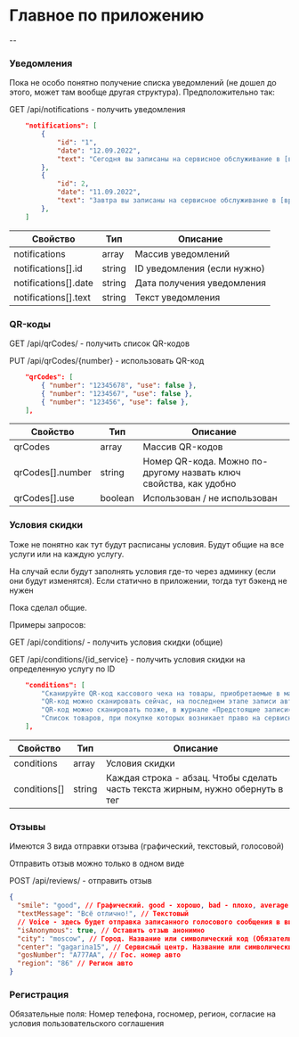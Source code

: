 # Главное по приложению

--

### Уведомления

Пока не особо понятно получение списка уведомлений (не дошел до этого, может там вообще другая структура). Предположительно так:

GET /api/notifications - получить уведомления

```json
    "notifications": [
        {
            "id": "1",
            "date": "12.09.2022",
            "text": "Сегодня вы записаны на сервисное обслуживание в [время записи] в сервисный центр Тикамис по адресу [адрес СЦ]",
        },
        {
            "id": 2,
            "date": "11.09.2022",
            "text": "Завтра вы записаны на сервисное обслуживание в [время записи] в сервисный центр Тикамис по адресу [адрес СЦ]",
        },
    ]
```

| Свойство             | Тип    | Описание                    |
| -------------------- | ------ | --------------------------- |
| notifications        | array  | Массив уведомлений          |
| notifications[].id   | string | ID уведомления (если нужно) |
| notifications[].date | string | Дата получения уведомления  |
| notifications[].text | string | Текст уведомления           |

### QR-коды

GET /api/qrCodes/ - получить список QR-кодов

PUT /api/qrCodes/{number} - использовать QR-код

```json
    "qrCodes": [
        { "number": "12345678", "use": false },
        { "number": "1234567", "use": false },
        { "number": "123456", "use": false },
    ],
```

| Свойство         | Тип     | Описание                                                          |
| ---------------- | ------- | ----------------------------------------------------------------- |
| qrCodes          | array   | Массив QR-кодов                                                   |
| qrCodes[].number | string  | Номер QR-кода. Можно по-другому назвать ключ свойства, как удобно |
| qrCodes[].use    | boolean | Использован / не использован                                      |

### Условия скидки

Тоже не понятно как тут будут расписаны условия. Будут общие на все услуги или на каждую услугу.

На случай если будут заполнять условия где-то через админку (если они будут изменятся). Если статично в приложении, тогда тут бэкенд не нужен

Пока сделал общие.

Примеры запросов:

GET /api/conditions/ - получить условия скидки (общие)

GET /api/conditions/{id_service} - получить условия скидки на определенную услугу по ID

```json
    "conditions": [
        "Сканируйте QR-код кассового чека на товары, приобретаемые в магазинах Тикамис.",
        "QR-код можно сканировать сейчас, на последнем этапе записи автомобиля в сервисный центр.",
        "QR-код можно сканировать позже, в журнале «Предстоящие записи» раздел «Ремонт»",
        "Список товаров, при покупке которых возникает право на сервисное обслуживание автомобиля со скидкой можно посмотреть нажав на название <b>услуги/работы</b>.",
    ],
```

| Свойство     | Тип    | Описание                                                                               |
| ------------ | ------ | -------------------------------------------------------------------------------------- |
| conditions   | array  | Условия скидки                                                                         |
| conditions[] | string | Каждая строка - абзац. Чтобы сделать часть текста жирным, нужно обернуть в тег <b></b> |

### Отзывы

Имеются 3 вида отправки отзыва (графический, текстовый, голосовой)

Отправить отзыв можно только в одном виде

POST /api/reviews/ - отправить отзыв

```json
{
  "smile": "good", // Графический. good - хорошо, bad - плохо, average - средне. Здесь смотри сам. (я не англичанин)
  "textMessage": "Всё отлично!", // Текстовый
  // Voice - здесь будет отправка записанного голосового сообщения в виде файла
  "isAnonymous": true, // Оставить отзыв анонимно
  "city": "moscow", // Город. Название или символический код (Обязательное поле)
  "center": "gagarina15", // Сервисный центр. Название или символический код (Обязательное поле)
  "gosNumber": "A777AA", // Гос. номер авто
  "region": "86" // Регион авто
}
```

### Регистрация

Обязательные поля: Номер телефона, госномер, регион, согласие на условия пользовательского соглашения
